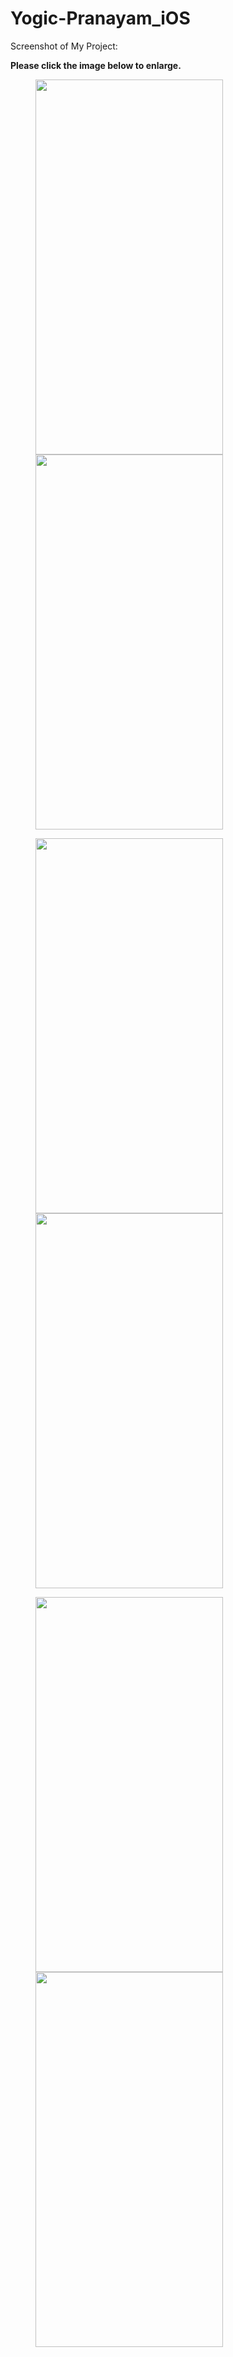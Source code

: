 # Yogic-Pranayam_iOS
 


Screenshot of My Project:


**Please click the image below to enlarge.**

<img src="https://github.com/jenilbhadja001/Yogic-Pranayam_iOS/blob/main/IMG/001.png" height="600" width="300" hspace="40"><img src="https://github.com/jenilbhadja001/Yogic-Pranayam_iOS/blob/main/IMG/005.png" height="600" width="300" hspace="40">


<img src="https://github.com/jenilbhadja001/Yogic-Pranayam_iOS/blob/main/IMG/006.png" height="600" width="300" hspace="40"><img src="https://github.com/jenilbhadja001/Yogic-Pranayam_iOS/blob/main/IMG/002.png" height="600" width="300" hspace="40">


<img src="https://github.com/jenilbhadja001/Yogic-Pranayam_iOS/blob/main/IMG/003.png" height="600" width="300" hspace="40"><img src="https://github.com/jenilbhadja001/Yogic-Pranayam_iOS/blob/main/IMG/004.png" height="600" width="300" hspace="40">
